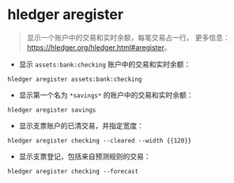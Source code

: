 # hledger aregister

> 显示一个账户中的交易和实时余额，每笔交易占一行。
> 更多信息：<https://hledger.org/hledger.html#aregister>。

- 显示 `assets:bank:checking` 账户中的交易和实时余额：

`hledger aregister assets:bank:checking`

- 显示第一个名为 `*savings*` 的账户中的交易和实时余额：

`hledger aregister savings`

- 显示支票账户的已清交易，并指定宽度：

`hledger aregister checking --cleared --width {{120}}`

- 显示支票登记，包括来自预测规则的交易：

`hledger aregister checking --forecast`